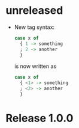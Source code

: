 # unreleased

* New tag syntax:
  ```hs
  case x of
    { 1 -> something
    ; 2 -> another
    }
  ```
  is now written as
  ```hs
  case x of
    { <1> -> something
    ; <2> -> another
    }
  ```

# Release 1.0.0

